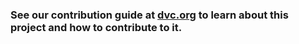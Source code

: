 ### See our contribution guide at [dvc.org](https://dvc.org/doc/user-guide/contributing/core) to  learn about this project and how to contribute to it.
